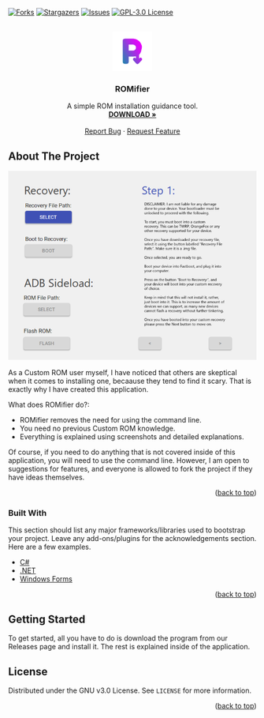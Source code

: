<div id="top"></div>

[![Forks][forks-shield]][forks-url]
[![Stargazers][stars-shield]][stars-url]
[![Issues][issues-shield]][issues-url]
[![GPL-3.0 License][license-shield]][license-url]



<!-- PROJECT LOGO -->
<br />
<div align="center">
  <a href="https://github.com/Arinautic/ROMifier/tree/master">
    <img src="https://github.com/Arinautic/arinautic.github.io/blob/main/ROMifier_Logo_White.png" alt="Logo" width="80" height="80">
  </a>

  <h3 align="center">ROMifier</h3>

  <p align="center">
    A simple ROM installation guidance tool.
    <br />
    <a href="https://github.com/Arinautic/ROMifier/releases"><strong>DOWNLOAD »</strong></a>
    <br />
    <br />
    <a href="https://github.com/Arinautic/ROMifier/issues">Report Bug</a>
    ·
    <a href="https://github.com/Arinautic/ROMifier/issues">Request Feature</a>
  </p>
</div>



<!-- ABOUT THE PROJECT -->
## About The Project

[![Product Name Screen Shot][product-screenshot]](https://github.com/Arinautic/arinautic.github.io/blob/main/screenshot.png)

As a Custom ROM user myself, I have noticed that others are skeptical when it comes to installing one, becaause they tend to find it scary. That is exactly why I have created this application.

What does ROMifier do?:
* ROMifier removes the need for using the command line.
* You need no previous Custom ROM knowledge.
* Everything is explained using screenshots and detailed explanations.

Of course, if you need to do anything that is not covered inside of this application, you will need to use the command line. However, I am open to suggestions for features, and everyone is allowed to
fork the project if they have ideas themselves.

<p align="right">(<a href="#top">back to top</a>)</p>



### Built With

This section should list any major frameworks/libraries used to bootstrap your project. Leave any add-ons/plugins for the acknowledgements section. Here are a few examples.

* [C#](https://docs.microsoft.com/en-us/dotnet/csharp/)
* [.NET](https://dotnet.microsoft.com/en-us/)
* [Windows Forms](https://docs.microsoft.com/en-us/dotnet/desktop/winforms/overview/?view=netdesktop-6.0)

<p align="right">(<a href="#top">back to top</a>)</p>



<!-- GETTING STARTED -->
## Getting Started

To get started, all you have to do is download the program from our Releases page and install it. The rest is explained inside of the application.


<!-- LICENSE -->
## License

Distributed under the GNU v3.0 License. See `LICENSE` for more information.

<p align="right">(<a href="#top">back to top</a>)</p>


<!-- MARKDOWN LINKS & IMAGES -->
<!-- https://www.markdownguide.org/basic-syntax/#reference-style-links -->
[contributors-shield]: https://img.shields.io/github/contributors/othneildrew/Best-README-Template.svg?style=for-the-badge
[forks-shield]: https://img.shields.io/github/forks/othneildrew/Best-README-Template.svg?style=for-the-badge
[forks-url]: https://github.com/Arinautic/ROMifier/network/members
[stars-shield]: https://img.shields.io/github/stars/othneildrew/Best-README-Template.svg?style=for-the-badge
[stars-url]: https://github.com/Arinautic/ROMifier/stargazers
[issues-shield]: https://img.shields.io/github/issues/othneildrew/Best-README-Template.svg?style=for-the-badge
[issues-url]: https://github.com/Arinautic/ROMifier/issues
[license-shield]: https://img.shields.io/github/license/othneildrew/Best-README-Template.svg?style=for-the-badge
[license-url]: https://github.com/Arinautic/ROMifier/blob/v1.0.0-beta/LICENSE
[linkedin-shield]: https://img.shields.io/badge/-LinkedIn-black.svg?style=for-the-badge&logo=linkedin&colorB=555
[product-screenshot]: https://github.com/Arinautic/arinautic.github.io/blob/main/screenshot.png
